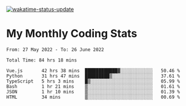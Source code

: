 [![wakatime-status-update](https://github.com/noopurphalak/noopurphalak/workflows/wakatime-status-update/badge.svg)](https://github.com/noopurphalak/noopurphalak/actions/workflows/main.yml)

# My Monthly Coding Stats

<!--START_SECTION:waka-->

```text
From: 27 May 2022 - To: 26 June 2022

Total Time: 84 hrs 18 mins

Vue.js       42 hrs 38 mins  ████████████▓░░░░░░░░░░░░   50.46 %
Python       31 hrs 47 mins  █████████▒░░░░░░░░░░░░░░░   37.61 %
TypeScript   5 hrs 3 mins    █▒░░░░░░░░░░░░░░░░░░░░░░░   05.99 %
Bash         1 hr 21 mins    ▒░░░░░░░░░░░░░░░░░░░░░░░░   01.61 %
JSON         1 hr 10 mins    ▒░░░░░░░░░░░░░░░░░░░░░░░░   01.39 %
HTML         34 mins         ▒░░░░░░░░░░░░░░░░░░░░░░░░   00.69 %
```

<!--END_SECTION:waka-->
